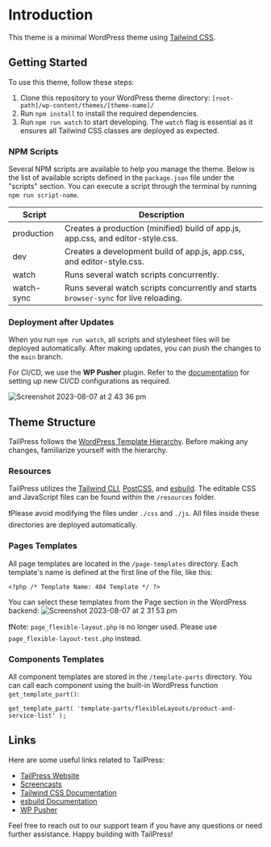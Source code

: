 # Introduction

This theme is a minimal WordPress theme using [Tailwind CSS](https://tailwindcss.com/).

## Getting Started

To use this theme, follow these steps:

1. Clone this repository to your WordPress theme directory: `[root-path]/wp-content/themes/[theme-name]/`
2. Run `npm install` to install the required dependencies.
3. Run `npm run watch` to start developing. The `watch` flag is essential as it ensures all Tailwind CSS classes are deployed as expected.

### NPM Scripts

Several NPM scripts are available to help you manage the theme. Below is the list of available scripts defined in the `package.json` file under the "scripts" section. You can execute a script through the terminal by running `npm run script-name`.

| Script     | Description                                                                           |
| ---------- | ------------------------------------------------------------------------------------- |
| production | Creates a production (minified) build of app.js, app.css, and editor-style.css.       |
| dev        | Creates a development build of app.js, app.css, and editor-style.css.                 |
| watch      | Runs several watch scripts concurrently.                                              |
| watch-sync | Runs several watch scripts concurrently and starts `browser-sync` for live reloading. |

### Deployment after Updates

When you run `npm run watch`, all scripts and stylesheet files will be deployed automatically. After making updates, you can push the changes to the `main` branch.

For CI/CD, we use the **WP Pusher** plugin. Refer to the [documentation](https://docs.wppusher.com/) for setting up new CI/CD configurations as required.

![Screenshot 2023-08-07 at 2 43 36 pm](https://github.com/ter2yz/Leadstec-Theme/assets/18039986/1dcab256-4cef-452d-bf34-082f1b0bcefe)

## Theme Structure

TailPress follows the [WordPress Template Hierarchy](https://developer.wordpress.org/themes/basics/template-hierarchy/). Before making any changes, familiarize yourself with the hierarchy.

### Resources

TailPress utilizes the [Tailwind CLI](https://tailwindcss.com/docs/installation#using-tailwind-cli), [PostCSS](https://postcss.org), and [esbuild](https://esbuild.github.io). The editable CSS and JavaScript files can be found within the `/resources` folder.

❗️Please avoid modifying the files under `./css` and `./js`. All files inside these directories are deployed automatically.

### Pages Templates

All page templates are located in the `/page-templates` directory. Each template's name is defined at the first line of the file, like this:

```
<?php /* Template Name: 404 Template */ ?>
```

You can select these templates from the Page section in the WordPress backend:
![Screenshot 2023-08-07 at 2 31 53 pm](https://github.com/ter2yz/Leadstec-Theme/assets/18039986/b8a63908-7c55-4096-8b83-f98742681c39)


❗️Note: `page_flexible-layout.php` is no longer used. Please use `page_flexible-layout-test.php` instead.

### Components Templates

All component templates are stored in the `/template-parts` directory. You can call each component using the built-in WordPress function `get_template_part()`:

```
get_template_part( 'template-parts/flexibleLayouts/product-and-service-list' );
```

## Links

Here are some useful links related to TailPress:

-   [TailPress Website](https://tailpress.io)
-   [Screencasts](https://www.youtube.com/playlist?list=PL6GBdOp044SHIOSCZejodwr1HcYsC43wG)
-   [Tailwind CSS Documentation](https://tailwindcss.com/docs)
-   [esbuild Documentation](https://esbuild.github.io)
-   [WP Pusher](https://wppusher.com/)

Feel free to reach out to our support team if you have any questions or need further assistance. Happy building with TailPress!
